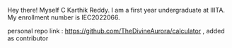 Hey there! Myself C Karthik Reddy. I am a first year undergraduate at IIITA. My enrollment number is IEC2022066.

personal repo link : https://github.com/TheDivineAurora/calculator , added as contributor

